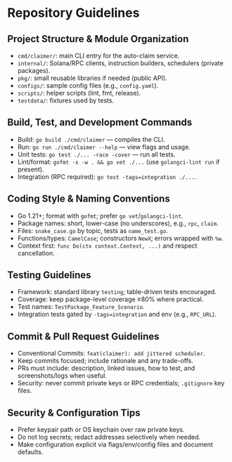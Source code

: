 # Repository Guidelines

## Project Structure & Module Organization
- `cmd/claimer/`: main CLI entry for the auto-claim service.
- `internal/`: Solana/RPC clients, instruction builders, schedulers (private packages).
- `pkg/`: small reusable libraries if needed (public API).
- `configs/`: sample config files (e.g., `config.yaml`).
- `scripts/`: helper scripts (lint, fmt, release).
- `testdata/`: fixtures used by tests.

## Build, Test, and Development Commands
- Build: `go build ./cmd/claimer` — compiles the CLI.
- Run: `go run ./cmd/claimer --help` — view flags and usage.
- Unit tests: `go test ./... -race -cover` — run all tests.
- Lint/format: `gofmt -s -w . && go vet ./...` (use `golangci-lint run` if present).
- Integration (RPC required): `go test -tags=integration ./...`.

## Coding Style & Naming Conventions
- Go 1.21+; format with `gofmt`; prefer `go vet`/`golangci-lint`.
- Package names: short, lower-case (no underscores), e.g., `rpc`, `claim`.
- Files: `snake_case.go` by topic, tests as `name_test.go`.
- Functions/types: `CamelCase`; constructors `NewX`; errors wrapped with `%w`.
- Context first: `func Do(ctx context.Context, ...)` and respect cancellation.

## Testing Guidelines
- Framework: standard library `testing`; table-driven tests encouraged.
- Coverage: keep package-level coverage ≥80% where practical.
- Test names: `TestPackage_Feature_Scenario`.
- Integration tests gated by `-tags=integration` and env (e.g., `RPC_URL`).

## Commit & Pull Request Guidelines
- Conventional Commits: `feat(claimer): add jittered scheduler`.
- Keep commits focused; include rationale and any trade-offs.
- PRs must include: description, linked issues, how to test, and screenshots/logs when useful.
- Security: never commit private keys or RPC credentials; `.gitignore` key files.

## Security & Configuration Tips
- Prefer keypair path or OS keychain over raw private keys.
- Do not log secrets; redact addresses selectively when needed.
- Make configuration explicit via flags/env/config files and document defaults.
